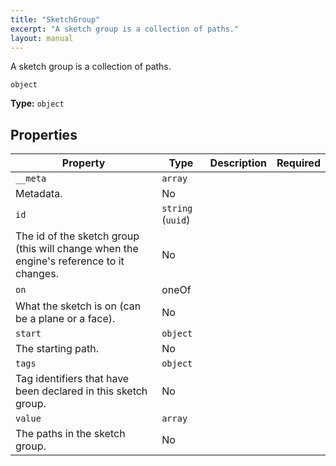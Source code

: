 ```yaml
---
title: "SketchGroup"
excerpt: "A sketch group is a collection of paths."
layout: manual
---
```


A sketch group is a collection of paths.


`object`

**Type:** `object`





## Properties

| Property | Type | Description | Required |
|----------|------|-------------|----------|
| `__meta` | `array`
 | Metadata. | No |
| `id` | `string` (`uuid`)
 | The id of the sketch group (this will change when the engine&#x27;s reference to it changes. | No |
| `on` | oneOf
 | What the sketch is on (can be a plane or a face). | No |
| `start` | `object`
 | The starting path. | No |
| `tags` | `object`
 | Tag identifiers that have been declared in this sketch group. | No |
| `value` | `array`
 | The paths in the sketch group. | No |



